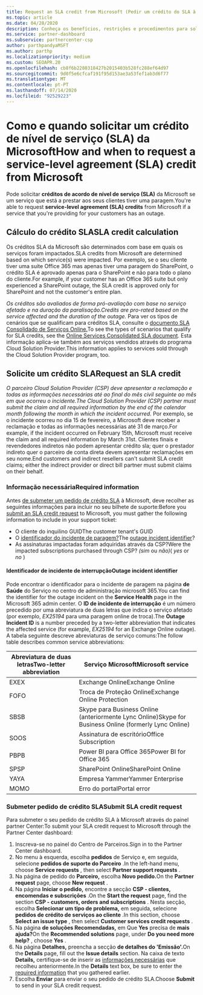 ```yaml
---
title: Request an SLA credit from Microsoft (Pedir um crédito do SLA à Microsoft)
ms.topic: article
ms.date: 04/28/2020
description: Conheça os benefícios, restrições e procedimentos para solicitar um crédito de acordo de nível de serviço (SLA) da Microsoft se os seus clientes experimentarem uma falha de serviço.
ms.service: partner-dashboard
ms.subservice: partnercenter-csp
author: parthpandyaMSFT
ms.author: parthp
ms.localizationpriority: medium
ms.custom: SEOAPR.20
ms.openlocfilehash: cb8f6b2280318427b2015403b528fc288ef64d97
ms.sourcegitcommit: 9d0f5e6cfcaf191f95d153ae3a53fef1ab3d6f77
ms.translationtype: MT
ms.contentlocale: pt-PT
ms.lasthandoff: 07/14/2020
ms.locfileid: "92529223"
---
```

# <a name="how-and-when-to-request-a-service-level-agreement-sla-credit-from-microsoft"></a><span data-ttu-id="9c5c3-103">Como e quando solicitar um crédito de nível de serviço (SLA) da Microsoft</span><span class="sxs-lookup"><span data-stu-id="9c5c3-103">How and when to request a service-level agreement (SLA) credit from Microsoft</span></span>

<span data-ttu-id="9c5c3-104">Pode solicitar **créditos de acordo de nível de serviço (SLA)** da Microsoft se um serviço que está a prestar aos seus clientes tiver uma paragem.</span><span class="sxs-lookup"><span data-stu-id="9c5c3-104">You're able to request **service-level agreement (SLA) credits** from Microsoft if a service that you're providing for your customers has an outage.</span></span>

## <a name="sla-credit-calculation"></a><span data-ttu-id="9c5c3-105">Cálculo do crédito SLA</span><span class="sxs-lookup"><span data-stu-id="9c5c3-105">SLA credit calculation</span></span>

<span data-ttu-id="9c5c3-106">Os créditos SLA da Microsoft são determinados com base em quais os serviços foram impactados.</span><span class="sxs-lookup"><span data-stu-id="9c5c3-106">SLA credits from Microsoft are determined based on which service(s) were impacted.</span></span> <span data-ttu-id="9c5c3-107">Por exemplo, se o seu cliente tiver uma suite Office 365 mas apenas tiver uma paragem do SharePoint, o crédito SLA é aprovado apenas para o SharePoint e não para todo o plano do cliente.</span><span class="sxs-lookup"><span data-stu-id="9c5c3-107">For example, if your customer has an Office 365 suite but only experienced a SharePoint outage, the SLA credit is approved only for SharePoint and not the customer's entire plan.</span></span>

<span data-ttu-id="9c5c3-108">*Os créditos são avaliados de forma pró-avaliação com base no serviço afetado e na duração da paralisação.*</span><span class="sxs-lookup"><span data-stu-id="9c5c3-108">*Credits are pro-rated based on the service affected and the duration of the outage.*</span></span> <span data-ttu-id="9c5c3-109">Para ver os tipos de cenários que se qualificam para créditos SLA, consulte o [documento SLA Consolidado de Serviços Online.](http://www.microsoftvolumelicensing.com/DocumentSearch.aspx?Mode=3&DocumentTypeId=37)</span><span class="sxs-lookup"><span data-stu-id="9c5c3-109">To see the types of scenarios that qualify for SLA credits, see the [Online Services Consolidated SLA document](http://www.microsoftvolumelicensing.com/DocumentSearch.aspx?Mode=3&DocumentTypeId=37).</span></span> <span data-ttu-id="9c5c3-110">Esta informação aplica-se também aos serviços vendidos através do programa Cloud Solution Provider.</span><span class="sxs-lookup"><span data-stu-id="9c5c3-110">This information applies to services sold through the Cloud Solution Provider program, too.</span></span>

## <a name="request-an-sla-credit"></a><span data-ttu-id="9c5c3-111">Solicite um crédito SLA</span><span class="sxs-lookup"><span data-stu-id="9c5c3-111">Request an SLA credit</span></span>

<span data-ttu-id="9c5c3-112">*O parceiro Cloud Solution Provider (CSP) deve apresentar a reclamação e todas as informações necessárias até ao final do mês civil seguinte ao mês em que ocorreu o incidente.*</span><span class="sxs-lookup"><span data-stu-id="9c5c3-112">*The Cloud Solution Provider (CSP) partner must submit the claim and all required information by the end of the calendar month following the month in which the incident occurred.*</span></span> <span data-ttu-id="9c5c3-113">Por exemplo, se o incidente ocorreu no dia 15 de fevereiro, a Microsoft deve receber a reclamação e todas as informações necessárias até 31 de março.</span><span class="sxs-lookup"><span data-stu-id="9c5c3-113">For example, if the incident occurred on February 15th, Microsoft must receive the claim and all required information by March 31st.</span></span> <span data-ttu-id="9c5c3-114">Clientes finais e revendedores indiretos não podem apresentar crédito sla; quer o prestador indireto quer o parceiro de conta direta devem apresentar reclamações em seu nome.</span><span class="sxs-lookup"><span data-stu-id="9c5c3-114">End customers and indirect resellers can't submit SLA credit claims; either the indirect provider or direct bill partner must submit claims on their behalf.</span></span>

### <a name="required-information"></a><span data-ttu-id="9c5c3-115">Informação necessária</span><span class="sxs-lookup"><span data-stu-id="9c5c3-115">Required information</span></span>

<span data-ttu-id="9c5c3-116">Antes [de submeter um pedido de crédito SLA](#submit-sla-credit-request) à Microsoft, deve recolher as seguintes informações para incluir no seu bilhete de suporte:</span><span class="sxs-lookup"><span data-stu-id="9c5c3-116">Before you [submit an SLA credit request](#submit-sla-credit-request) to Microsoft, you must gather the following information to include in your support ticket:</span></span>

- <span data-ttu-id="9c5c3-117">O cliente do inquilino GUID</span><span class="sxs-lookup"><span data-stu-id="9c5c3-117">The customer tenant's GUID</span></span>
- <span data-ttu-id="9c5c3-118">O [identificador do incidente de paragem?](#outage-incident-identifier)</span><span class="sxs-lookup"><span data-stu-id="9c5c3-118">The [outage incident identifier](#outage-incident-identifier)?</span></span>
- <span data-ttu-id="9c5c3-119">As assinaturas impactadas foram adquiridas através da CSP?</span><span class="sxs-lookup"><span data-stu-id="9c5c3-119">Were the impacted subscriptions purchased through CSP?</span></span> <span data-ttu-id="9c5c3-120">*(sim* ou *não)*</span><span class="sxs-lookup"><span data-stu-id="9c5c3-120">( *yes* or *no* )</span></span>

#### <a name="outage-incident-identifier"></a><span data-ttu-id="9c5c3-121">Identificador de incidente de interrupção</span><span class="sxs-lookup"><span data-stu-id="9c5c3-121">Outage incident identifier</span></span>

<span data-ttu-id="9c5c3-122">Pode encontrar o identificador para o incidente de paragem na página **de Saúde** do Serviço no centro de administração microsoft 365.</span><span class="sxs-lookup"><span data-stu-id="9c5c3-122">You can find the identifier for the outage incident on the **Service Health** page in the Microsoft 365 admin center.</span></span> <span data-ttu-id="9c5c3-123">O **ID de incidente de interrupção** é um número precedido por uma abreviatura de duas letras que indica o serviço afetado (por exemplo, *EX25194* para uma paragem online de troca).</span><span class="sxs-lookup"><span data-stu-id="9c5c3-123">The **Outage Incident ID** is a number preceded by a two-letter abbreviation that indicates the affected service (for example, *EX25194* for an Exchange Online outage).</span></span> <span data-ttu-id="9c5c3-124">A tabela seguinte descreve abreviaturas de serviço comuns:</span><span class="sxs-lookup"><span data-stu-id="9c5c3-124">The follow table describes common service abbreviations:</span></span>

| <span data-ttu-id="9c5c3-125">Abreviatura de duas letras</span><span class="sxs-lookup"><span data-stu-id="9c5c3-125">Two-letter abbreviation</span></span> | <span data-ttu-id="9c5c3-126">Serviço Microsoft</span><span class="sxs-lookup"><span data-stu-id="9c5c3-126">Microsoft service</span></span> |
| ----------------------- | ----------------- |
| <span data-ttu-id="9c5c3-127">EX</span><span class="sxs-lookup"><span data-stu-id="9c5c3-127">EX</span></span> | <span data-ttu-id="9c5c3-128">Exchange Online</span><span class="sxs-lookup"><span data-stu-id="9c5c3-128">Exchange Online</span></span> |
| <span data-ttu-id="9c5c3-129">FO</span><span class="sxs-lookup"><span data-stu-id="9c5c3-129">FO</span></span> | <span data-ttu-id="9c5c3-130">Troca de Proteção Online</span><span class="sxs-lookup"><span data-stu-id="9c5c3-130">Exchange Online Protection</span></span> |
| <span data-ttu-id="9c5c3-131">SB</span><span class="sxs-lookup"><span data-stu-id="9c5c3-131">SB</span></span> | <span data-ttu-id="9c5c3-132">Skype para Business Online (anteriormente Lync Online)</span><span class="sxs-lookup"><span data-stu-id="9c5c3-132">Skype for Business Online (formerly Lync Online)</span></span> |
| <span data-ttu-id="9c5c3-133">SO</span><span class="sxs-lookup"><span data-stu-id="9c5c3-133">OS</span></span> | <span data-ttu-id="9c5c3-134">Assinatura de escritório</span><span class="sxs-lookup"><span data-stu-id="9c5c3-134">Office Subscription</span></span> |
| <span data-ttu-id="9c5c3-135">PB</span><span class="sxs-lookup"><span data-stu-id="9c5c3-135">PB</span></span> | <span data-ttu-id="9c5c3-136">Power BI para Office 365</span><span class="sxs-lookup"><span data-stu-id="9c5c3-136">Power BI for Office 365</span></span> |
| <span data-ttu-id="9c5c3-137">SP</span><span class="sxs-lookup"><span data-stu-id="9c5c3-137">SP</span></span> | <span data-ttu-id="9c5c3-138">SharePoint Online</span><span class="sxs-lookup"><span data-stu-id="9c5c3-138">SharePoint Online</span></span> |
| <span data-ttu-id="9c5c3-139">YA</span><span class="sxs-lookup"><span data-stu-id="9c5c3-139">YA</span></span> | <span data-ttu-id="9c5c3-140">Empresa Yammer</span><span class="sxs-lookup"><span data-stu-id="9c5c3-140">Yammer Enterprise</span></span> |
| <span data-ttu-id="9c5c3-141">MO</span><span class="sxs-lookup"><span data-stu-id="9c5c3-141">MO</span></span> | <span data-ttu-id="9c5c3-142">Erro do portal</span><span class="sxs-lookup"><span data-stu-id="9c5c3-142">Portal error</span></span> |

### <a name="submit-sla-credit-request"></a><span data-ttu-id="9c5c3-143">Submeter pedido de crédito SLA</span><span class="sxs-lookup"><span data-stu-id="9c5c3-143">Submit SLA credit request</span></span>

<span data-ttu-id="9c5c3-144">Para submeter o seu pedido de crédito SLA à Microsoft através do painel partner Center:</span><span class="sxs-lookup"><span data-stu-id="9c5c3-144">To submit your SLA credit request to Microsoft through the Partner Center dashboard:</span></span>

1. <span data-ttu-id="9c5c3-145">Inscreva-se no painel do Centro de Parceiros.</span><span class="sxs-lookup"><span data-stu-id="9c5c3-145">Sign in to the Partner Center dashboard.</span></span>
2. <span data-ttu-id="9c5c3-146">No menu à esquerda, escolha **pedidos** de Serviço e, em seguida, selecione **pedidos de suporte do Parceiro** .</span><span class="sxs-lookup"><span data-stu-id="9c5c3-146">In the left-hand menu, choose **Service requests** , then select **Partner support requests** .</span></span>
3. <span data-ttu-id="9c5c3-147">Na página de pedido do **Parceiro,** escolha **Novo pedido.**</span><span class="sxs-lookup"><span data-stu-id="9c5c3-147">On the **Partner request** page, choose **New request** .</span></span>
4. <span data-ttu-id="9c5c3-148">Na página **Iniciar o pedido,** encontre a secção **CSP - clientes, encomendas e subscrições** .</span><span class="sxs-lookup"><span data-stu-id="9c5c3-148">On the **Start the request** page, find the section **CSP - customers, orders and subscriptions** .</span></span> <span data-ttu-id="9c5c3-149">Nesta secção, escolha **Selecionar um tipo de problema,** em seguida, selecione **pedidos de crédito de serviços ao cliente** .</span><span class="sxs-lookup"><span data-stu-id="9c5c3-149">In this section, choose **Select an issue type** , then select **Customer services credit requests** .</span></span>
5. <span data-ttu-id="9c5c3-150">Na página **de soluções Recomendadas,** em Que **Yes** precisa de **mais ajuda?**</span><span class="sxs-lookup"><span data-stu-id="9c5c3-150">On the **Recommended solutions** page, under **Do you need more help?** , choose **Yes** .</span></span>
6. <span data-ttu-id="9c5c3-151">Na página **Detalhes,** preencha a secção **de detalhes do 'Emissão'.**</span><span class="sxs-lookup"><span data-stu-id="9c5c3-151">On the **Details** page, fill out the **Issue details** section.</span></span> <span data-ttu-id="9c5c3-152">Na caixa de texto **Details,** certifique-se de inserir as [informações necessárias](#required-information) que recolheu anteriormente.</span><span class="sxs-lookup"><span data-stu-id="9c5c3-152">In the **Details** text box, be sure to enter the [required information](#required-information) that you gathered earlier.</span></span>
7. <span data-ttu-id="9c5c3-153">Escolha **Enviar** para enviar o seu pedido de crédito SLA.</span><span class="sxs-lookup"><span data-stu-id="9c5c3-153">Choose **Submit** to send in your SLA credit request.</span></span>
